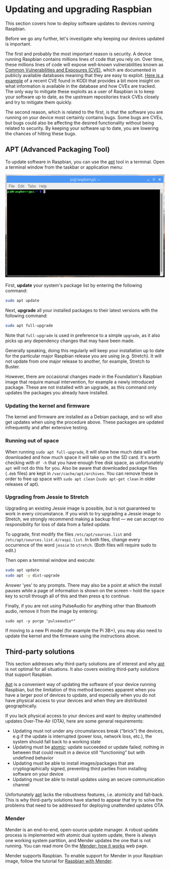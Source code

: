 # Updating and upgrading Raspbian

This section covers how to deploy software updates to devices running Raspbian.

Before we go any further, let's investigate why keeping our devices updated is important.

The first and probably the most important reason is security. A device running Raspbian contains millions lines of code that you rely on. Over time, these millions lines of code will expose well-known vulnerabilities known as [Common Vulnerabilities and Exposures (CVE)](https://cve.mitre.org/index.html), which are documented in publicly available databases meaning that they are easy to exploit. [Here is a example](https://cve.mitre.org/cgi-bin/cvename.cgi?name=CVE-2018-8831) of a recent CVE found in KODI that provides a bit more insight on what information is available in the database and how CVEs are tracked. The only way to mitigate these exploits as a user of Raspbian is to keep your software up to date, as the upstream repositories track CVEs closely and try to mitigate them quickly.

The second reason, which is related to the first, is that the software you are running on your device most certainly contains bugs. Some bugs are CVEs, but bugs could also be affecting the desired functionality without being related to security. By keeping your software up to date, you are lowering the chances of hitting these bugs.

## APT (Advanced Packaging Tool)

To update software in Raspbian, you can use the [apt](../linux/software/apt.md) tool in a terminal. Open a terminal window from the taskbar or application menu:

![Terminal](../usage/terminal/images/terminal.png)

First, **update** your system's package list by entering the following command:

```bash
sudo apt update
```

Next, **upgrade** all your installed packages to their latest versions with the following command:

```bash
sudo apt full-upgrade
```

Note that `full-upgrade` is used in preference to a simple `upgrade`, as it also picks up any dependency changes that may have been made. 

Generally speaking, doing this regularly will keep your installation up to date for the particular major Raspbian release you are using (e.g. Stretch). It will not update from one major release to another, for example, Stretch to Buster.

However, there are occasional changes made in the Foundation's Raspbian image that require manual intervention, for example a newly introduced package. These are not installed with an upgrade, as this command only updates the packages you already have installed.

### Updating the kernel and firmware

The kernel and firmware are installed as a Debian package, and so will also get updates when using the procedure above. These packages are updated infrequently and after extensive testing.

### Running out of space

When running `sudo apt full-upgrade`, it will show how much data will be downloaded and how much space it will take up on the SD card. It's worth checking with `df -h` that you have enough free disk space, as unfortunately `apt` will not do this for you. Also be aware that downloaded package files (`.deb` files) are kept in `/var/cache/apt/archives`. You can remove these in order to free up space with `sudo apt clean` (`sudo apt-get clean` in older releases of apt).

### Upgrading from Jessie to Stretch

Upgrading an existing Jessie image is possible, but is not guaranteed to work in every circumstance. If you wish to try upgrading a Jessie image to Stretch, we strongly recommend making a backup first — we can accept no responsibility for loss of data from a failed update.

To upgrade, first modify the files `/etc/apt/sources.list` and `/etc/apt/sources.list.d/raspi.list`. In both files, change every occurrence of the word `jessie` to `stretch`. (Both files will require sudo to edit.)

Then open a terminal window and execute:

```bash
sudo apt update
sudo apt -y dist-upgrade
```
Answer 'yes' to any prompts. There may also be a point at which the install pauses while a page of information is shown on the screen – hold the <kbd>space</kbd> key to scroll through all of this and then press <kbd>q</kbd> to continue.

Finally, if you are not using PulseAudio for anything other than Bluetooth audio, remove it from the image by entering:

```
sudo apt -y purge "pulseaudio*"
```

If moving to a new Pi model (for example the Pi 3B+), you may also need to update the kernel and the firmware using the instructions above.

## Third-party solutions

This section addresses why third-party solutions are of interest and why [apt](../linux/software/apt.md) is not optimal for all situations. It also covers existing third-party solutions that support Raspbian.

[Apt](../linux/software/apt.md) is a convenient way of updating the software of your device running Raspbian, but the limitation of this method becomes apparent when you have a larger pool of devices to update, and especially when you do not have physical access to your devices and when they are distributed geographically.

If you lack physical access to your devices and want to deploy unattended updates Over-The-Air (OTA), here are some general requirements:

- Updating must not under any circumstances break (“brick”) the devices, e.g if the update is interrupted (power loss, network loss, etc.), the system should fall back to a working state
- Updating must be [atomic](https://en.wikipedia.org/wiki/Atomicity_%28database_systems%29): update succeeded or update failed; nothing in between that could result in a device still “functioning” but with undefined behavior
- Updating must be able to install images/packages that are cryptographically signed, preventing third parties from installing software on your device
- Updating must be able to install updates using an secure communication channel

Unfortunately [apt](../linux/software/apt.md) lacks the robustness features, i.e. atomicity and fall-back. This is why third-party solutions have started to appear that try to solve the problems that need to be addressed for deploying unattended updates OTA.

### Mender

Mender is an end-to-end, open-source update manager. A robust update process is implemented with atomic dual system update, there is always one working system partition, and Mender updates the one that is not running. You can read more On the [Mender: how it works](https://mender.io/product/how-it-works) web page.

Mender supports Raspbian. To enable support for Mender in your Raspbian image, follow the tutorial for [Raspbian with Mender](https://hub.mender.io/t/raspberry-pi-3-model-b-b-raspbian/140).
